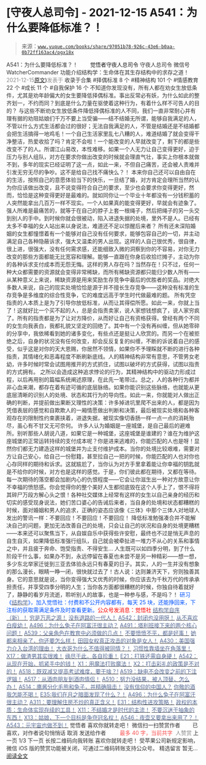 # [守夜人总司令] - 2021-12-15 A541：为什么要降低标准？！

> 来源：[`www.yuque.com/books/share/97051b78-926c-43e6-b0aa-0b72ff163ac4/pgx18x`](https://www.yuque.com/books/share/97051b78-926c-43e6-b0aa-0b72ff163ac4/pgx18x)

<ne-p id="520f42f3293818f927861ebbd5b15da4_p_0" data-lake-id="520f42f3293818f927861ebbd5b15da4_p_0"><ne-text id="ud4160df6" style="color: rgb(51, 51, 51);">A541：为什么要降低标准？！</ne-text></ne-p> <ne-p id="f307ae0b3da2b2c328c0cce0bcbf2a82" data-lake-id="f307ae0b3da2b2c328c0cce0bcbf2a82"><ne-text id="u14d2cc4a" ne-fontsize="12" style="color: rgb(255, 255, 255);">原创</ne-text><ne-text id="u594c4708" ne-fontsize="14">觉悟者</ne-text><ne-text id="uc8f6e298" ne-fontsize="14">守夜人总司令</ne-text></ne-p> <ne-p id="d79e4897a89c7c50d3ddcd4daf20c76d" data-lake-id="d79e4897a89c7c50d3ddcd4daf20c76d"><ne-text id="u46445476" ne-fontsize="14" ne-bold="true" style="color: rgb(51, 51, 51);">守夜人总司令</ne-text></ne-p> <ne-p id="832942c29fd5da7b40bcab12bcb5aa42" data-lake-id="832942c29fd5da7b40bcab12bcb5aa42"><ne-text id="u1eb3157f" ne-fontsize="14" style="color: rgb(51, 51, 51);">微信号</ne-text><ne-text id="ufb0426c3" ne-fontsize="14" style="color: rgb(51, 51, 51);">WatcherCommander</ne-text></ne-p> <ne-p id="ac47cbc6af4ca85ffdfbe0c5201fd3b3" data-lake-id="ac47cbc6af4ca85ffdfbe0c5201fd3b3"><ne-text id="uc49fea17" ne-fontsize="14" style="color: rgb(51, 51, 51);">功能介绍</ne-text><ne-text id="ub74132cd" ne-fontsize="14" style="color: rgb(51, 51, 51);">结构学：生命体在其生存结构中的求存之道！</ne-text></ne-p> <ne-p id="2b5ae7a23af4d6a2e55669a35d97c4e1" data-lake-id="2b5ae7a23af4d6a2e55669a35d97c4e1"><ne-text id="u7cf5a562" style="color: rgb(140, 140, 140);">2021-12-15</ne-text>[<ne-text id="ub0faa812" ne-fontsize="14">原文</ne-text>](https://mp.weixin.qq.com/s?__biz=MzAxNDk1NjI2Mw==&mid=2247487621&idx=1&sn=f429046c9b1760d8d45ee7c759a3d5da&chksm=9b8a330dacfdba1bf16d516acacfddf4492f721d14504ed52e1049013a54819e6ee778c93097#rd))<ne-text id="u04284fee" ne-fontsize="14" style="color: rgb(140, 140, 140);">发表于</ne-text></ne-p> <ne-p id="acd3789b89d17eb96744a891454edc2b" data-lake-id="acd3789b89d17eb96744a891454edc2b"><ne-text id="u75edd7c9" style="color: rgb(51, 51, 51);">收录于合集</ne-text></ne-p> <ne-p id="4cfe464244163307aeb979e42fbacefd" data-lake-id="4cfe464244163307aeb979e42fbacefd"><ne-text id="u9905e546" style="color: rgb(51, 51, 51);">#择偶标准 8 个</ne-text></ne-p> <ne-p id="d77bedc3b1d5915d3d1084e46ae2e9a1" data-lake-id="d77bedc3b1d5915d3d1084e46ae2e9a1"><ne-text id="udc7beb43" style="color: rgb(51, 51, 51);">#精神结构 101 个</ne-text></ne-p> <ne-p id="1438f523d75263a10cbebb7d41fce21f" data-lake-id="1438f523d75263a10cbebb7d41fce21f"><ne-text id="u7d0c10a9" style="color: rgb(51, 51, 51);">#情感教育 22 个</ne-text></ne-p> <ne-p id="59e4732fafe05cc70a3333c1d1563680" data-lake-id="59e4732fafe05cc70a3333c1d1563680"><ne-text id="u58a24607" style="color: rgb(51, 51, 51);">#成长 11 个</ne-text></ne-p> <ne-p id="5ecb048ae5cf10d8e59dd962bd6ec915" data-lake-id="5ecb048ae5cf10d8e59dd962bd6ec915"><ne-text id="ud9f5cdda" style="color: rgb(51, 51, 51);">#自我保护 16 个</ne-text></ne-p> <ne-p id="7e7e312fccee072bf2b9764e10bf5db3" data-lake-id="7e7e312fccee072bf2b9764e10bf5db3"><ne-text id="u1b6ea7b9" style="color: rgb(51, 51, 51);">不知道你发现没有，所有人都在劝女生放低条件，尤其是劝年龄偏大的女生要降低择偶标准。事出反常必有妖，为什么如此的整齐划一，不约而同？到底是什么力量在驱使着这种行为，有着什么样不可告人的目的？</ne-text> <ne-text id="u5ceaa56a" style="color: rgb(51, 51, 51);">与这些不断劝女生放低条件降低择偶标准的人不同，我们一直非常耐心并有理有据的劝阻姑娘们千万不要上当受骗——</ne-text><ne-text id="uf815515c" ne-bold="true" style="color: rgb(51, 51, 51);">结不结婚无所谓，能够自我满足的人，不管以什么方式生活都会过的很好；无法自我满足的人，不管是结婚还是不结婚都会把生活搞得一地鸡毛！</ne-text><ne-text id="u56b1ceb5" style="color: rgb(51, 51, 51);">一个自己生活家里乱七八糟的人，难道结婚了就会变得干净整洁，热爱收拾了吗？肯定不会啦！一个能改变的人早就改变了，剩下的都是些改变不了的人。所谓江山易改，本性难移。</ne-text><ne-text id="u960cd4b5" ne-bold="true" style="color: rgb(51, 51, 51);">如果一个人无力让自己变得更好，迫于压力与别人组队，对方在要求你做出改变的时候就会理直气壮，事实上你根本就做不到，多年的现实已经证明了这一点，如此一来，不但自己痛苦，还会被人责难并引发无穷无尽的争吵。这不是给自己找不痛快么？！</ne-text> <ne-text id="u7ed79b39" style="color: rgb(51, 51, 51);">本来你自己还可以自由自在的生活，按照自己的意愿体验当下的快乐，一旦结了婚，对方肯定会理所当然的认为你应该做出改变，且不说变得符合自己的要求，至少也会要求你变得更好，然而，恰恰是这种变得更好是最难的。就如同你让一个毕业十年都没有一分钱积蓄的人突然能拿出几百万一样不现实。一个人如果真的能变得更好，早就会有迹象了。强人所难是最痛苦的，就等于在自己的脖子上套一根绳子，然后把绳子的另一头交到别人的手中。到时候你就会很被动，陷入进退失据的处境，里外不是人。已经有太多不幸福的女人站出来以身说法，难道还不足以惊醒后来者？</ne-text></ne-p> <ne-p id="ca53e47f1a18bb0df1d9902ce6bddc03" data-lake-id="ca53e47f1a18bb0df1d9902ce6bddc03"><ne-text id="u18f09214" style="color: rgb(51, 51, 51);">所有还未深陷婚姻的女生都憧憬着有一个能够对自己没有任何要求，能够包容自己的一切，并主动满足自己各种隐蔽诉求，强大又温柔的男人出现。这样的人自己很优秀，很自律，很上进，很强大，没有任何需求感，还能细致入微的洞察到你的不容易，对你无力改变的那些方面都能无比宽容和理解。能够一直跟在你身后收拾烂摊子，主动为你的各种诉求支付成本而无怨无悔。这样的男人存在吗？当然存在！只不过，任何一种大众都需要的资源就会变得非常稀缺，而所有稀缺资源都只能归少数人所有——从某种意义上来说，稀缺资源是用来奖励生存竞争中最后的优胜者的奖品。对绝大多数人来说，自己的现实处境恰恰是源于并不擅长生存竞争——这种没有标准的生存竞争是多维度的综合性竞争，它的难度远高于学生时代做最难的题。</ne-text></ne-p> <ne-p id="f29c7f57913e36e2094bdacbd0f3f989" data-lake-id="f29c7f57913e36e2094bdacbd0f3f989"><ne-text id="u23667cc0" style="color: rgb(51, 51, 51);">所有凭空指责的人本质上是为了引导你放低标准，从而让其得偿所愿。如此一来，你就上当了！这就好比一个买不起的人，总是会指责卖家，说人家想钱想疯了，说人家穷疯了。所有的指责都是为了让对方降价，从而好让自己有资格获得。曾经有两个不同的女生向我表白，我都礼貌又坚定的回绝了。其中有一个没有再纠缠，但从她零碎的分享中，我依稀看到她的诸多变化，有些点还是挺让人欣赏的。而另一个在被拒绝之后，自身的状况没有任何改变，却会反反复复的纠缠，不断的诉说着自己的感受，似乎这是对你的天大恩赐，你居然不领情，如果你不予理睬就不断的进行各种指责，其情绪化和恶毒程度不断刷新底线。</ne-text><ne-text id="u1cbac58e" ne-bold="true" style="color: rgb(51, 51, 51);">人的精神结构非常有意思，不管男女老幼，许多时候时常会试图用推开的方式抓住，试图以破坏的方式获得，试图以指责的方式拥有。</ne-text></ne-p> <ne-p id="de06eb8576f9c579133b50ae11224906" data-lake-id="de06eb8576f9c579133b50ae11224906"><ne-text id="u9a0356be" style="color: rgb(51, 51, 51);">之所以会造成这种追求悖论的行为，其精神结构中的驱动力形成过程，以后再用别的篇幅系统阐述原理，在此先一笔带过。</ne-text><ne-text id="u01ea0f63" ne-bold="true" style="color: rgb(51, 51, 51);">总之，人的各种行为都并非心血来潮，都存在着有迹可循的底层脉络。如果你能识别这些脉络，也就能从更底层清晰的识别人的处境、状态和其行为的导向性。如此一来，你就能对人做出正确的判断，并提前做出果断又理性的决策：</ne-text><ne-text id="u3778e72b" style="color: rgb(51, 51, 51);">许多掉进坑里爬不出来的人，都是因为凭借表层的感觉和自欺欺人的一厢情愿做出判断和决策，最后被现实处境和各种客观存在的限制性约束裹挟着，进退失据，被现实像切香肠一样一点一点的消耗殆尽，虽心有不甘又无可奈何。</ne-text></ne-p> <ne-p id="4c889a1def7f3553942fe12d0cd2579a" data-lake-id="4c889a1def7f3553942fe12d0cd2579a"><ne-text id="u1212aaa9" style="color: rgb(51, 51, 51);">许多人认为婚姻是一座城堡，是自己最后的避难所。别听那些人胡说八道，如果它是一种城堡，这座城堡是谁建的？谁在为维护这座城堡的正常运转持续的支付成本呢？你是进来逃难的，你能匹配的人也是呀！显然你们都无力建造这样的城堡并为止支付维护成本。</ne-text><ne-text id="u5f6559f5" ne-bold="true" style="color: rgb(51, 51, 51);">当你的处境比较艰难，需要对方让自己安心，给自己一份慰籍，甚至拉自己一把的时候，你能匹配的人也对你也心存同样的期待和诉求。</ne-text><ne-text id="uc9b59e14" style="color: rgb(51, 51, 51);">这就尴尬了，当你认为对方手里拿着能让你幸福的钥匙就是不给你的时候，对方也是这样的感觉。于是，你们彼此都在期待，又都在等待。每一次期待的落空都会加剧内心的仇恨程度——它会让你滋生出一种对方故意让你不幸福的愤怒感。你会觉得你的整个美好人生都彻底毁在这个人手上了，恨不得将其碎尸万段方解心头之恨！各种社交媒体上经常有这样的女生以自己亲身的经历和切实的感受现身说法，她们苦口婆心的告诫后来者，当自身的处境和状态都糟糕的时候，面对婚姻和男人的追求，正确的姿态应该像《三体》中那个三体人对地球人发出的警讯一样：不要回应！不要回应！不要回应！</ne-text></ne-p> <ne-p id="8d9f8591ef5a3ec2f9eb7b5e1d776392" data-lake-id="8d9f8591ef5a3ec2f9eb7b5e1d776392"><ne-text id="uf7b765ff" style="color: rgb(51, 51, 51);">降低标准勉强凑合并不能解决自己的问题，更加无法改善自己的处境，只会让自己的状况和自身的处境更糟糕——本来还可以聚焦当下，从自娱自乐中获得些许安慰，最终也不过是悄无声息的自生自灭，如果降低标准强行组队，自己就会被牵扯进一堆力不从心的关系和事情之中，并且疲于奔命、饱受指责、不得安生… 人生既可以如四季分明，到了什么阶段干什么事，如果办不到，永远停留在春夏也未尝不是另一种精彩——想一想，多少东北举家迁徙到三亚去体验永远只有春夏的日子。其实，人的一生并没有想象的那么漫长，眼睛一睁一闭，很快就过去了！古人说：达则兼济天下，穷则独善其身。它的意思就是说，当你变得强大又优秀的时候，你应该去为千秋万代的传承承担责任，并享受四季分明的人生；当你各方面都很糟糕的时候，你独自待着就好了，静静的看岁月流逝，聆听别人的故事，也是一种参与感，不是吗？！</ne-text></ne-p> <ne-p id="2e4ee8eeefe5fa7073aed84a1e08d65d" data-lake-id="2e4ee8eeefe5fa7073aed84a1e08d65d"><ne-text id="u96e2d470" ne-bold="true" style="color: rgb(0, 82, 255);">研习《</ne-text>[<ne-text id="u3374b7f2" ne-bold="true" style="color: rgb(87, 107, 149);">结构学</ne-text>](https://mp.weixin.qq.com/mp/appmsgalbum?action=getalbum&album_id=1318317199878225920&__biz=MzAxNDk1NjI2Mw==#wechat_redirect)<ne-text id="u6cb3a5b8" ne-bold="true" style="color: rgb(0, 82, 255);">》，加入觉悟社：付费和不公开内容都有，每天 25 块，还能挣回来，下注标的获取需满足条件及时查看更新。</ne-text><ne-text id="u85bc6195" ne-bold="true" style="color: rgb(255, 0, 0);">公众号发消息：觉悟社</ne-text></ne-p>  <ne-p id="f2a9ed7425b949d051d6234e2db5e5e7" data-lake-id="f2a9ed7425b949d051d6234e2db5e5e7"><ne-card data-card-name="image" data-card-type="inline" id="DmkBb" data-event-boundary="card" style="color: rgb(51, 51, 51);"><ne-p id="7d894fe76599de68bfc5149ad9c0f3ee" data-lake-id="7d894fe76599de68bfc5149ad9c0f3ee">[<ne-text id="u5bed94ac" ne-bold="true" style="color: rgb(87, 107, 149);">结构学自序（新）！</ne-text>](http://mp.weixin.qq.com/s?__biz=MzIzMDYwOTM0Mg==&mid=2247485283&idx=1&sn=aa2b8554b8e5040f8f959636feaa06a3&chksm=e8b19fb2dfc616a430aa381b8da0815311244e694a69809cd92d0602ac34cfe5f1f419b3745e&scene=21#wechat_redirect)</ne-p> <ne-p id="e615637550cfed3a0ad72323a9e2213a" data-lake-id="e615637550cfed3a0ad72323a9e2213a">[<ne-text id="u2be3987a" style="color: rgb(87, 107, 149);">穷是万恶之源！</ne-text>](http://mp.weixin.qq.com/s?__biz=MzAxNDk1NjI2Mw==&mid=2247483823&idx=1&sn=e54ebe9891b302dc0bf1815c76ccf8b7&chksm=9b8a2227acfdab31a05e273addd9159d4b8263d58d3c58bf214841c8189157519719c3427306&scene=21#wechat_redirect)</ne-p> <ne-p id="7b25f63ef5dacda3f6a62e1e7f748792" data-lake-id="7b25f63ef5dacda3f6a62e1e7f748792">[<ne-text id="ueb18745e" style="color: rgb(87, 107, 149);">没有退路的一代人！</ne-text>](http://mp.weixin.qq.com/s?__biz=MzAxNDk1NjI2Mw==&mid=2247486533&idx=1&sn=a0d5cce0656aad467148e0642eb85a00&chksm=9b8a2fcdacfda6db79857186e953a089baf1fb678b2b071cf101c5a26e7fb9768474c94243ca&scene=21#wechat_redirect)</ne-p> <ne-p id="07663c2662c231b6cd3a9adfb35e4971" data-lake-id="07663c2662c231b6cd3a9adfb35e4971">[<ne-text id="u58bb1cbd" style="color: rgb(87, 107, 149);">A542：封闭也没用呀！</ne-text>](http://mp.weixin.qq.com/s?__biz=MzAxNDk1NjI2Mw==&mid=2247487620&idx=1&sn=8e1353152e650b72e735ceb1b2f2dd1d&chksm=9b8a330cacfdba1a31a1d6271bd8cf08701ca1a18406d2605bc48404fe9ca2f4fa78d5501bc7&scene=21#wechat_redirect)</ne-p> <ne-p id="7e69408bbaca4f1fbeb5afde25b0679d" data-lake-id="7e69408bbaca4f1fbeb5afde25b0679d">[<ne-text id="ua70d6df9" style="color: rgb(87, 107, 149);">从不喜欢白瘦幼！</ne-text>](http://mp.weixin.qq.com/s?__biz=MzAxNDk1NjI2Mw==&mid=2247487612&idx=1&sn=0e185f9ece207fb397565812fd6bcd9e&chksm=9b8a33f4acfdbae2477b51f9ce494aaf36bb779f8911e41cdde6f96c71a3b2d708feaa1d4d18&scene=21#wechat_redirect)</ne-p> <ne-p id="acf4b1c744c428467c35312983754618" data-lake-id="acf4b1c744c428467c35312983754618">[<ne-text id="u76c19e5c" ne-bold="true" style="color: rgb(87, 107, 149);">A496：为什么兔子在阿富汗很主动？</ne-text>](http://mp.weixin.qq.com/s?__biz=MzIzMDYwOTM0Mg==&mid=2247486278&idx=1&sn=40d09857088bebd3c70bec1c7a500f06&chksm=e8b19397dfc61a810125242c8e395330f934390eb50bd54053ecd3f31ddc91de4e429c0f693a&scene=21#wechat_redirect)</ne-p> <ne-p id="70a196d1367fd804f3efe549c16d19db" data-lake-id="70a196d1367fd804f3efe549c16d19db">[<ne-text id="u67f07534" style="color: rgb(87, 107, 149);">A491：塔利班接下来的两个核心问题！</ne-text>](http://mp.weixin.qq.com/s?__biz=MzIzMDYwOTM0Mg==&mid=2247486219&idx=1&sn=8f77517f0244ba31f7eb28e2676e17cd&chksm=e8b193dadfc61acc6d9e6029653aac696f132efc24d3b28f983ba8e4ada269ac887e6165d837&scene=21#wechat_redirect)</ne-p> <ne-p id="aca35f103d9b917bf3c601d7b593c778" data-lake-id="aca35f103d9b917bf3c601d7b593c778">[<ne-text id="uf7cb73f3" ne-bold="true" style="color: rgb(87, 107, 149);">A539：父亲角色在教育中必须做的几点！</ne-text>](http://mp.weixin.qq.com/s?__biz=MzAxNDk1NjI2Mw==&mid=2247487582&idx=1&sn=f4bac1092e8f45f6a86e662d8a68d556&chksm=9b8a33d6acfdbac0b4e01232406db5e9a315180b66b1bc830f17231f167d515d33408ff727b6&scene=21#wechat_redirect)</ne-p> <ne-p id="ab2b1c71f5d85d73d1c32f42e4ea038b" data-lake-id="ab2b1c71f5d85d73d1c32f42e4ea038b">[<ne-text id="u03390fa8" ne-bold="true" style="color: rgb(87, 107, 149);">不要愤愤不平，都是好事！</ne-text>](http://mp.weixin.qq.com/s?__biz=MzAxNDk1NjI2Mw==&mid=2247487130&idx=1&sn=b21138d85455f5692aaf039038c78342&chksm=9b8a2d12acfda404a2b67fe4d446ee0f2805ad64a8b8004902934600fd731191e140df6ac19a&scene=21#wechat_redirect)</ne-p> <ne-p id="fe27ea158f6e9abd4a15b36cfec1d857" data-lake-id="fe27ea158f6e9abd4a15b36cfec1d857">[<ne-text id="u979d167a" ne-bold="true" style="color: rgb(87, 107, 149);">她都来相亲了，你还要怎么样！</ne-text>](http://mp.weixin.qq.com/s?__biz=MzAxNDk1NjI2Mw==&mid=2247486952&idx=1&sn=698aec6916d2eca5e758c25c4c634346&chksm=9b8a2e60acfda776b80a4f2f0d5c2fe4921fc821cdf029fa9d2fdc52fd708fc5a0b980d5d3d0&scene=21#wechat_redirect)</ne-p> <ne-p id="52b430d24fcba0b8c73009ed73e41123" data-lake-id="52b430d24fcba0b8c73009ed73e41123">[<ne-text id="uf95ebe2a" ne-bold="true" style="color: rgb(87, 107, 149);">田园女权真正攻击的对象是女人！</ne-text>](http://mp.weixin.qq.com/s?__biz=MzIzMDYwOTM0Mg==&mid=2247486412&idx=1&sn=5dd3e8b2a759838d739e6d61ebab2eab&chksm=e8b1931ddfc61a0bf6f81cd2a9a9232ea8ce86528a8eea66c6635180e8678b819ebb38b4cb86&scene=21#wechat_redirect)</ne-p> <ne-p id="9488d5e17c99133d18cad4ae714848f2" data-lake-id="9488d5e17c99133d18cad4ae714848f2">[<ne-text id="u0a1395cf" ne-bold="true" style="color: rgb(87, 107, 149);">A430：美国强力介入台湾的理由！</ne-text>](http://mp.weixin.qq.com/s?__biz=MzIzMDYwOTM0Mg==&mid=2247486587&idx=1&sn=e14d4403bb13c441596f09add1b5f27c&chksm=e8b194aadfc61dbcab0c1d70249910161f8c77b0163ac8278dfe5c2f817d2bb2a3ac3e7ddf89&scene=21#wechat_redirect)</ne-p> <ne-p id="bf13c47a80864a5f7f51395fd0ac087c" data-lake-id="bf13c47a80864a5f7f51395fd0ac087c">[<ne-text id="u60329dce" style="color: rgb(87, 107, 149);">大衣哥为什么不值得被同情？！</ne-text>](http://mp.weixin.qq.com/s?__biz=MzAxNDk1NjI2Mw==&mid=2247487598&idx=1&sn=96df866800e5e546b2e945af60227ed4&chksm=9b8a33e6acfdbaf061f8713492ddd97b05e91e9bd566c4aa7d5e4f58b4395346513ec9f12eec&scene=21#wechat_redirect)</ne-p> <ne-p id="195818fdbaaac940503f1b17ba8c7288" data-lake-id="195818fdbaaac940503f1b17ba8c7288">[<ne-text id="u702b5318" style="color: rgb(87, 107, 149);">习惯性靠墙坐在角落里！</ne-text>](http://mp.weixin.qq.com/s?__biz=MzAxNDk1NjI2Mw==&mid=2247487609&idx=1&sn=08068cfce108617e4a41d0c813ce131d&chksm=9b8a33f1acfdbae7a578b59c045f6336afe6ed1f2fcd7a0b38c0279078002f04767e391f4f18&scene=21#wechat_redirect)</ne-p> <ne-p id="c28fee5cee9be84fdac4ad579933a506" data-lake-id="c28fee5cee9be84fdac4ad579933a506">[<ne-text id="u78b19588" style="color: rgb(87, 107, 149);">X17：做渣男其实很难！</ne-text>](http://mp.weixin.qq.com/s?__biz=MzAxNDk1NjI2Mw==&mid=2247487605&idx=1&sn=fc9561d856c58842f72ba24465608862&chksm=9b8a33fdacfdbaebbb38b043f52e484db8351fe55e205a0e0d97d8ca7a2d82443e6c10054c74&scene=21#wechat_redirect)</ne-p> <ne-p id="daab301c27ef6c9250ba81261c0e0afb" data-lake-id="daab301c27ef6c9250ba81261c0e0afb">[<ne-text id="u3cf400b5" style="color: rgb(87, 107, 149);">缘尽于此，各自珍重！</ne-text>](http://mp.weixin.qq.com/s?__biz=MzAxNDk1NjI2Mw==&mid=2247487602&idx=1&sn=f1f39973e0336e368005f01ebe4a3ef4&chksm=9b8a33faacfdbaec3344071c7f8a925fef5586e9787a6ebfa34fd736498773fdd2ab52bf4bbb&scene=21#wechat_redirect)</ne-p> <ne-p id="85c2faa0d291ab5d4d132be26aa31edf" data-lake-id="85c2faa0d291ab5d4d132be26aa31edf">[<ne-text id="u86fc9c14" style="color: rgb(87, 107, 149);">E21：打铁还需自身硬！</ne-text>](http://mp.weixin.qq.com/s?__biz=MzA3ODI4NTY4OQ==&mid=2247483839&idx=1&sn=cb80029b7f82ba1144ceb58664afa44a&chksm=9f445fa9a833d6bf70c54e9029f69e952823ff25ff6b7e7b8d6a4a43fc9ec553ffb960210ccb&scene=21#wechat_redirect)</ne-p> <ne-p id="dd5bac0424207576e6b859109186c7cd" data-lake-id="dd5bac0424207576e6b859109186c7cd">[<ne-text id="u6ef4bc18" ne-bold="true" style="color: rgb(87, 107, 149);">A542：从现在开始，抓紧手中的钱！</ne-text>](http://mp.weixin.qq.com/s?__biz=MzIzMDYwOTM0Mg==&mid=2247486640&idx=1&sn=a96afa7d2b698e33240735ea8d7671f7&chksm=e8b19461dfc61d77a4afce11ecc7558b8d7ff5d495a78bcb609e3eed5c70bcbed5f3d6a66023&scene=21#wechat_redirect)</ne-p> <ne-p id="da719956c7c217bfbd1f1734dea65e8b" data-lake-id="da719956c7c217bfbd1f1734dea65e8b">[<ne-text id="ub86b26d6" style="color: rgb(87, 107, 149);">X1：用魔法打败魔法！</ne-text>](http://mp.weixin.qq.com/s?__biz=MzIzMDYwOTM0Mg==&mid=2247486542&idx=1&sn=0e26afc62c7171bb2132a86d6d3f349b&chksm=e8b1949fdfc61d893ec07610d457e7544bcaa90387ae31f0e0663645c744fcc69d27a74c44c4&scene=21#wechat_redirect)</ne-p> <ne-p id="05a6a219cb7d48ffc72dc58ac14cb4f4" data-lake-id="05a6a219cb7d48ffc72dc58ac14cb4f4">[<ne-text id="u617483f6" style="color: rgb(87, 107, 149);">X2：打击彩礼的政策是不对的！</ne-text>](http://mp.weixin.qq.com/s?__biz=MzIzMDYwOTM0Mg==&mid=2247486547&idx=1&sn=84cdf1a658ba1719848662f0e56f64e8&chksm=e8b19482dfc61d944c77148828ddf9718b3690f306319be04eb791b403f7fa68f9a9b13857b0&scene=21#wechat_redirect)</ne-p> <ne-p id="c50816104d1c355f00fde65f57857087" data-lake-id="c50816104d1c355f00fde65f57857087">[<ne-text id="u1f3d55c0" ne-bold="true" style="color: rgb(87, 107, 149);">A518：既双减又提高考试难度，要干啥？!</ne-text>](http://mp.weixin.qq.com/s?__biz=MzIzMDYwOTM0Mg==&mid=2247486528&idx=1&sn=837ef39e3c0b47ac84d5096690555ae7&chksm=e8b19491dfc61d87292daf575c1e7c95b3f0543f313b65c7ad4ab369603833704304ec7451d7&scene=21#wechat_redirect)</ne-p> <ne-p id="4049344ecf7101aaa3c29248882b5791" data-lake-id="4049344ecf7101aaa3c29248882b5791">[<ne-text id="ue62d485a" ne-bold="true" style="color: rgb(87, 107, 149);">A519：缺电不会改变之前的下注逻辑！</ne-text>](http://mp.weixin.qq.com/s?__biz=MzIzMDYwOTM0Mg==&mid=2247486508&idx=1&sn=6fac0f23979fa74983528cb090ad205b&chksm=e8b194fddfc61deb6982573c047fb47cb7af702e87111a0498e1cdc4676b6baf3cc5143f9c92&scene=21#wechat_redirect)</ne-p> <ne-p id="74c9a3936a85bc9028d8519a7a5b9ddb" data-lake-id="74c9a3936a85bc9028d8519a7a5b9ddb">[<ne-text id="ue8acf5d7" style="color: rgb(87, 107, 149);">A517：从酒肉朋友到酒肉情侣！</ne-text>](http://mp.weixin.qq.com/s?__biz=MzAxNDk1NjI2Mw==&mid=2247487217&idx=1&sn=5defa9de19a22d6bea269defa65b4b91&chksm=9b8a2d79acfda46fa1fe57755d52f85dba61aa31fdeed8e400ef0f92459388da9ae86b7b6273&scene=21#wechat_redirect)</ne-p> <ne-p id="e80f96dd756b28a6ab4123db8e67b3bf" data-lake-id="e80f96dd756b28a6ab4123db8e67b3bf">[<ne-text id="uba0feb9d" style="color: rgb(87, 107, 149);">A510：努力没结果，被人顶替，怎么办！</ne-text>](http://mp.weixin.qq.com/s?__biz=MzAxNDk1NjI2Mw==&mid=2247487202&idx=1&sn=c4c18c5c793a47e31cd7267152a78d1f&chksm=9b8a2d6aacfda47c47394eb5cbb97fc6233fb7258c0408026e518018a6af33da141b1b0a2bfa&scene=21#wechat_redirect)</ne-p> <ne-p id="e46a30a6a032ad7f3ac67da69860a7ca" data-lake-id="e46a30a6a032ad7f3ac67da69860a7ca">[<ne-text id="u28270718" style="color: rgb(87, 107, 149);">A514：鹰酱分化毛熊和兔子，并精确阻击！</ne-text>](http://mp.weixin.qq.com/s?__biz=MzIzMDYwOTM0Mg==&mid=2247486421&idx=1&sn=c114599b4fd1016c7f539fca526fe91c&chksm=e8b19304dfc61a127301df6303aedbeace66275a179f7db025e56f2326917c273d443eab53e6&scene=21#wechat_redirect)</ne-p> <ne-p id="595635c85587855828da336c76ed74ec" data-lake-id="595635c85587855828da336c76ed74ec">[<ne-text id="ue11a7c11" ne-bold="true" style="color: rgb(87, 107, 149);">没有信仰的中国人？</ne-text>](http://mp.weixin.qq.com/s?__biz=MzIzMDYwOTM0Mg==&mid=2247486407&idx=1&sn=9a80a9025d4d375b279e55be877a62d8&chksm=e8b19316dfc61a00b5b914a5a63d952874bd62283d40c73574940eb7bfb73a25be2e8f2d82b3&scene=21#wechat_redirect)</ne-p> <ne-p id="4ff5db89b0f7ffa5fa21bd83fe21c2b9" data-lake-id="4ff5db89b0f7ffa5fa21bd83fe21c2b9">[<ne-text id="ufb43a65a" style="color: rgb(87, 107, 149);">你敬的酒我怎能不喝！</ne-text>](http://mp.weixin.qq.com/s?__biz=MzIzMDYwOTM0Mg==&mid=2247486456&idx=1&sn=7d6377d84f511b80179c5e7648494d6e&chksm=e8b19329dfc61a3f9b91b5b43dbd1a6eea293a02cd80b96aeb6dd1930f7f2c93fd33c0e3b2f3&scene=21#wechat_redirect)</ne-p> <ne-p id="c298c9b1a0635e045162a7077f5f6fc5" data-lake-id="c298c9b1a0635e045162a7077f5f6fc5">[<ne-text id="uc71bf655" ne-bold="true" style="color: rgb(87, 107, 149);">E35:我们在月之暗面发现了什么？！</ne-text>](http://mp.weixin.qq.com/s?__biz=MzIzMDYwOTM0Mg==&mid=2247486632&idx=1&sn=170aeff87eb36dce354c8b2437f4b27f&chksm=e8b19479dfc61d6f08e6492954a528f20387fe2fa925747cf2b504d2bc69084f24495e972e41&scene=21#wechat_redirect)</ne-p> <ne-p id="672b75c63049f0ec9fa6413de6bddd94" data-lake-id="672b75c63049f0ec9fa6413de6bddd94">[<ne-text id="u11f53407" ne-bold="true" style="color: rgb(87, 107, 149);">A496：为什么兔子在阿富汗很主动？</ne-text>](http://mp.weixin.qq.com/s?__biz=MzIzMDYwOTM0Mg==&mid=2247486278&idx=1&sn=40d09857088bebd3c70bec1c7a500f06&chksm=e8b19397dfc61a810125242c8e395330f934390eb50bd54053ecd3f31ddc91de4e429c0f693a&scene=21#wechat_redirect)</ne-p> <ne-p id="5624ad8517527bcb63e7f6d9d0923592" data-lake-id="5624ad8517527bcb63e7f6d9d0923592">[<ne-text id="u2896bd46" ne-bold="true" style="color: rgb(87, 107, 149);">A311：要理解住房不炒的真正含义！</ne-text>](http://mp.weixin.qq.com/s?__biz=MzIzMDYwOTM0Mg==&mid=2247484959&idx=1&sn=090583ec50bfd9febec1de463c2672f6&chksm=e8b19ecedfc617d8629080f6745c8de013cfe875de26eef6767b2d5c10782650223ed15f807b&scene=21#wechat_redirect)</ne-p> <ne-p id="e29a82fe81c76c20c07d3314db762820" data-lake-id="e29a82fe81c76c20c07d3314db762820">[<ne-text id="ub83a3078" style="color: rgb(87, 107, 149);">E31：结构性进攻策略！</ne-text>](http://mp.weixin.qq.com/s?__biz=MzA3ODI4NTY4OQ==&mid=2247483831&idx=1&sn=80d5943dc71f5dd1f2c36362f3971d2a&chksm=9f445fa1a833d6b7987a3e6448e3211bf8b56f4f13b98298a3b49b475ee0a56a5347f782be59&scene=21#wechat_redirect)</ne-p> <ne-p id="557ad2aca408058f248e283f93d921b1" data-lake-id="557ad2aca408058f248e283f93d921b1">[<ne-text id="uc2e2caf7" ne-bold="true" style="color: rgb(87, 107, 149);">政权的本质：生命体实现存续的工具！</ne-text>](http://mp.weixin.qq.com/s?__biz=MzAxNDk1NjI2Mw==&mid=2247487554&idx=1&sn=df20affabcac7b2df7d871c27735ed1e&chksm=9b8a33caacfdbadc411427ed1ab7cdbde4c133aae2bc35242a5c913540dd3bf497640e526194&scene=21#wechat_redirect)</ne-p> <ne-p id="f6ae5dfcfa40acfc62c6ead2d069bea4" data-lake-id="f6ae5dfcfa40acfc62c6ead2d069bea4">[<ne-text id="u1c31db51" style="color: rgb(87, 107, 149);">X11：不结婚才是时代的主流！</ne-text>](http://mp.weixin.qq.com/s?__biz=MzAxNDk1NjI2Mw==&mid=2247487535&idx=1&sn=5d229e0d87a0acb3db07c098f4aa606c&chksm=9b8a33a7acfdbab1bb37e4efe94ec13d8d8bbe94cd25a6689f5f316dc75bdbb1469463ce2446&scene=21#wechat_redirect)</ne-p> <ne-p id="e0d289c9304a7a0026109d259bdaf6f9" data-lake-id="e0d289c9304a7a0026109d259bdaf6f9">[<ne-text id="ueb598692" style="color: rgb(87, 107, 149);">不要沉迷于抽象的东西！</ne-text>](http://mp.weixin.qq.com/s?__biz=MzAxNDk1NjI2Mw==&mid=2247487527&idx=1&sn=e24c2dd98e5f9883c8dce2a1e7bb80df&chksm=9b8a33afacfdbab921e90b3eafc3618176a35da53c53bb51f2ef2f9a98e87d05949a4b0ad69b&scene=21#wechat_redirect)</ne-p> <ne-p id="874ecf9ac2b243ca7ff4b7bdfdfd65a1" data-lake-id="874ecf9ac2b243ca7ff4b7bdfdfd65a1">[<ne-text id="uffc47d49" style="color: rgb(87, 107, 149);">X13：姑娘，下一个目标是争夺冠名权！</ne-text>](http://mp.weixin.qq.com/s?__biz=MzAxNDk1NjI2Mw==&mid=2247487532&idx=1&sn=543e4e8c2063c62c48def85204f0a6ef&chksm=9b8a33a4acfdbab2535686b2a135a56c146816d8d692e946d51f4422e5caf2aca3e2260b40f9&scene=21#wechat_redirect)</ne-p> <ne-p id="48aa71042036b0460a78150070527dff" data-lake-id="48aa71042036b0460a78150070527dff">[<ne-text id="ub5c7ebfe" style="color: rgb(87, 107, 149);">A546：夜壶又要拿出来用了？！</ne-text>](http://mp.weixin.qq.com/s?__biz=MzAxNDk1NjI2Mw==&mid=2247487487&idx=1&sn=1899dc61b52e00ef53fee2fece6fa9e6&chksm=9b8a2c77acfda561dd78f8a9d41ca8f6b604b1410e246bd38451bc63aab7e1b0840d3e7c9e9b&scene=21#wechat_redirect)</ne-p> <ne-p id="376e24e25cbb4eb79851b1f1b7944381" data-lake-id="376e24e25cbb4eb79851b1f1b7944381">[<ne-text id="ud0cf21ae" style="color: rgb(87, 107, 149);">A543：元宇宙也做不到！</ne-text>](http://mp.weixin.qq.com/s?__biz=MzAxNDk1NjI2Mw==&mid=2247487476&idx=1&sn=2e2f159d365f00117f8fd47d3ca062f9&chksm=9b8a2c7cacfda56a80b9243d42bc5faabe4622c27fb4f3edad16ca5de7242a9c1345056ee461&scene=21#wechat_redirect)</ne-p> <ne-p id="9eab91cfd38f6bfefcf8c98b2d46172c" data-lake-id="9eab91cfd38f6bfefcf8c98b2d46172c"><ne-text id="uf30c6a68" style="color: rgb(51, 51, 51);">觉悟者</ne-text></ne-p> <ne-p id="a2997bfeb9b9178a2d7f5835c4a7fc4a" data-lake-id="a2997bfeb9b9178a2d7f5835c4a7fc4a"><ne-text id="u81e17c83" style="color: rgb(51, 51, 51);">喜欢你就转走吧！</ne-text></ne-p> <ne-p id="9272d42c62113ad3633fde3d4c21a194" data-lake-id="9272d42c62113ad3633fde3d4c21a194"><ne-text id="uf302c21c" ne-bold="true" style="color: rgb(51, 51, 51);">微信扫一扫赞赏作者</ne-text><ne-text id="u0c38f569" ne-bold="true" style="color: rgb(255, 255, 255);">赞赏</ne-text></ne-p> <ne-p id="bf959345728d64ff9394690b0a58b00d" data-lake-id="bf959345728d64ff9394690b0a58b00d"><ne-text id="ue7fcae85" style="color: rgb(51, 51, 51);">已喜欢，</ne-text><ne-text id="ucb7ab34c">对作者说句悄悄话</ne-text></ne-p> <ne-p id="498607763daaf6e76323c07c15453571" data-lake-id="498607763daaf6e76323c07c15453571"><ne-text id="uadb28ce7" style="color: rgb(51, 51, 51);">取消</ne-text></ne-p> <ne-p id="b9f5d091d91ea06cac7fbdead1452757" data-lake-id="b9f5d091d91ea06cac7fbdead1452757"><ne-text id="u6210cfde" ne-fontsize="14" ne-bold="true" style="color: rgb(51, 51, 51);">发送给作者</ne-text></ne-p> <ne-p id="4c10e6054afb103e34547b924adaca28" data-lake-id="4c10e6054afb103e34547b924adaca28"><ne-text id="u00be244d" ne-bold="true" style="color: rgb(255, 255, 255);">发送</ne-text></ne-p> <ne-p id="42600eb0b5d718e66d68618e0cb54ad2" data-lake-id="42600eb0b5d718e66d68618e0cb54ad2"><ne-text id="udf819c3d" ne-fontsize="13" style="color: rgb(250, 81, 81);">最多 40 字，当前共字</ne-text></ne-p> <ne-p id="215448e885f121c51fb31a5b25cb7ac0" data-lake-id="215448e885f121c51fb31a5b25cb7ac0"><ne-text id="uafbc67fb" style="color: rgb(136, 136, 136);"> 人赞赏</ne-text></ne-p> <ne-p id="a69d439a8f2ae3994f69875d010b87b8" data-lake-id="a69d439a8f2ae3994f69875d010b87b8"><ne-text id="u00cb3443" style="color: rgb(51, 51, 51);">上一页</ne-text> <ne-text id="uf18e9c3d">1</ne-text><ne-text id="u8c03235f" style="color: rgb(51, 51, 51);">/3 下一页</ne-text></ne-p> <ne-p id="d76ee773f8182db235bcdaa995c4a6e8" data-lake-id="d76ee773f8182db235bcdaa995c4a6e8"><ne-text id="uaa419672" style="color: rgb(51, 51, 51);">长按二维码向我转账</ne-text></ne-p> <ne-p id="78343b9890a6ae8d07bc976412d6cceb" data-lake-id="78343b9890a6ae8d07bc976412d6cceb"><ne-text id="u581a8a12" style="color: rgb(51, 51, 51);">喜欢你就转走吧！</ne-text></ne-p> <ne-p id="1b4e4d17f7aae850a72f7c8431b532b5" data-lake-id="1b4e4d17f7aae850a72f7c8431b532b5"><ne-text id="u00122856" style="color: rgb(51, 51, 51);">受苹果公司新规定影响，微信 iOS 版的赞赏功能被关闭，可通过二维码转账支持公众号。</ne-text></ne-p> <ne-h3 id="1Zuub" data-lake-id="1Zuub"><ne-heading-ext><ne-heading-anchor></ne-heading-anchor><ne-heading-fold></ne-heading-fold></ne-heading-ext><ne-heading-content><ne-text id="u88a56d52" ne-fontsize="16" style="color: rgb(51, 51, 51);">精选留言</ne-text></ne-heading-content></ne-h3> <ne-p id="00ab98969efbaf8ef4a33aa5c8926aa7" data-lake-id="00ab98969efbaf8ef4a33aa5c8926aa7"><ne-text id="ufdcf898b" style="color: rgb(51, 51, 51);">暂无...</ne-text></ne-p> <ne-p id="8fad64a440aaaedaee5c5c7c0da5106f" data-lake-id="8fad64a440aaaedaee5c5c7c0da5106f">[<ne-text id="u32a22a80">阅读全文</ne-text>](https://mp.weixin.qq.com/s/nIdk03JhgbTU-TDXQQQ39A#rd)</ne-p></ne-card></ne-p>
